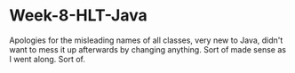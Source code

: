 # Week-8-HLT-Java
Apologies for the misleading names of all classes, very new to Java, didn't want to mess it up afterwards by changing anything.
Sort of made sense as I went along.
Sort of. 
